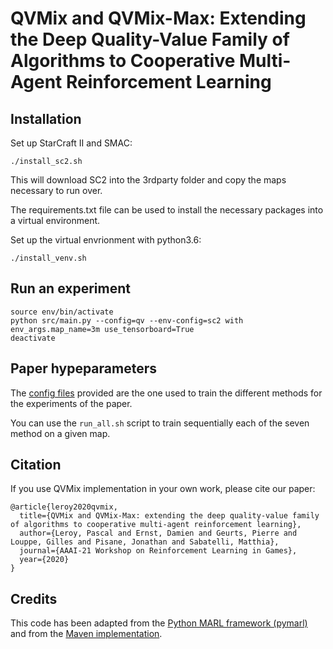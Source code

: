 # QVMix and QVMix-Max: Extending the Deep Quality-Value Family of Algorithms to Cooperative Multi-Agent Reinforcement Learning


## Installation

Set up StarCraft II and SMAC:

```shell
./install_sc2.sh
```

This will download SC2 into the 3rdparty folder and copy the maps necessary to run over.

The requirements.txt file can be used to install the necessary packages into a virtual environment.

Set up the virtual envrionment with python3.6:

```
./install_venv.sh
```
## Run an experiment 

```shell
source env/bin/activate
python src/main.py --config=qv --env-config=sc2 with env_args.map_name=3m use_tensorboard=True
deactivate

```

## Paper hypeparameters
The [config files](https://github.com/PaLeroy/QVMix/tree/main/src/config) provided are the one used to train the different methods for the experiments of the paper.

You can use the `run_all.sh` script to train sequentially each of the seven method on a given map.


## Citation
If you use QVMix implementation in your own work, please cite our paper:

```
@article{leroy2020qvmix,
  title={QVMix and QVMix-Max: extending the deep quality-value family of algorithms to cooperative multi-agent reinforcement learning},
  author={Leroy, Pascal and Ernst, Damien and Geurts, Pierre and Louppe, Gilles and Pisane, Jonathan and Sabatelli, Matthia},
  journal={AAAI-21 Workshop on Reinforcement Learning in Games},
  year={2020}
}

```

## Credits
This code has been adapted from the [Python MARL framework (pymarl)](github.com/oxwhirl/pymarl) and from the [Maven implementation](https://github.com/AnujMahajanOxf/MAVEN).
